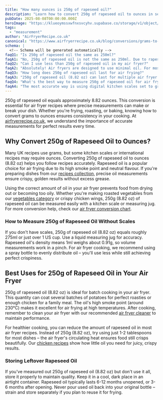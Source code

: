 ```yaml
---
title: "How many ounces is 250g of rapeseed oil?"
description: "Learn how to convert 250g of rapeseed oil to ounces in seconds. Perfect for air fryer recipes and precise cooking measurements."
pubDate: 2025-08-08T00:00:00.000Z
heroImage: "https://klueoymssxwfnxsvcyhv.supabase.co/storage/v1/object/public/Shmucket/250g-rapeseed-oil-to-ounces.webp"
tags:
  - "measurement"
author: "AirFryerRecipe.co.uk"
canonical: "https://www.airfryerrecipe.co.uk/blog/conversions/grams-to-ounces/250g-rapeseed-oil-to-ounces"
schema: |
  <!-- Schema will be generated automatically -->
faqQ1: "Is 250g of rapeseed oil the same as 250ml?"
faqA1: "No, 250g of rapeseed oil is not the same as 250ml. Due to rapeseed oil's density, 250g equals approximately 275ml. The conversion varies slightly depending on temperature, but as a general rule, 1ml of rapeseed oil weighs about 0.91g."
faqQ2: "Can I use less than 250g of rapeseed oil in my air fryer?"
faqA2: "Absolutely! Air fryers are designed to use minimal oil. For most recipes, you can reduce 250g (8.82 oz) to just 1-2 tablespoons. The air fryer's circulating heat ensures food still becomes crispy without being greasy. Many recipes at airfryerrecipe.co.uk demonstrate how little oil is actually needed."
faqQ3: "How long does 250g of rapeseed oil last for air frying?"
faqA3: "250g of rapeseed oil (8.82 oz) can last for multiple air fryer cooking sessions. Depending on your recipes and frequency of use, it might last 2-4 weeks. Store it properly in a cool, dark place to maintain quality between uses."
faqQ4: "What's the best way to measure 250g of rapeseed oil for air frying?"
faqA4: "The most accurate way is using digital kitchen scales set to grams. If you don't have scales, use a liquid measuring jug – 250g equals roughly 275ml. For air frying, consider using an oil spray bottle to distribute the oil evenly while using less overall."
---
```

<p>250g of rapeseed oil equals approximately 8.82 ounces. This conversion is essential for air fryer recipes where precise measurements can make or break your dish. Whether you're frying, roasting, or baking, knowing how to convert grams to ounces ensures consistency in your cooking. At <a href=https://www.airfryerrecipe.co.uk>airfryerrecipe.co.uk</a>, we understand the importance of accurate measurements for perfect results every time.</p>  

<h2>Why Convert 250g of Rapeseed Oil to Ounces?</h2>  
<p>Many UK recipes use grams, but some kitchen scales or international recipes may require ounces. Converting 250g of rapeseed oil to ounces (8.82 oz) helps you follow recipes accurately. Rapeseed oil is a popular choice for air frying due to its high smoke point and neutral flavour. If you're preparing dishes from our <a href=https://www.airfryerrecipe.co.uk/recipes>recipes collection</a>, precise oil measurements ensure crispy, golden results without excess grease.</p>  

<p>Using the correct amount of oil in your air fryer prevents food from drying out or becoming too oily. Whether you're making roasted vegetables from our <a href=https://www.airfryerrecipe.co.uk/recipe-category/vegetables>vegetables category</a> or crispy chicken wings, 250g (8.82 oz) of rapeseed oil can be measured easily with a kitchen scale or measuring jug. For more conversion help, check our <a href=https://www.airfryerrecipe.co.uk/air-fryer-conversion-chart>air fryer conversion chart</a>.</p>  

<h3>How to Measure 250g of Rapeseed Oil Without Scales</h3>  
<p>If you don't have scales, 250g of rapeseed oil (8.82 oz) equals roughly 275ml or just over 1 US cup. Use a liquid measuring jug for accuracy. Rapeseed oil's density means 1ml weighs about 0.91g, so volume measurements work in a pinch. For air fryer cooking, we recommend using a spray bottle to evenly distribute oil – you'll use less while still achieving perfect crispiness.</p>  

<h2>Best Uses for 250g of Rapeseed Oil in Your Air Fryer</h2>  
<p>250g of rapeseed oil (8.82 oz) is ideal for batch cooking in your air fryer. This quantity can coat several batches of potatoes for perfect roasties or enough chicken for a family meal. The oil's high smoke point (around 230°C) makes it excellent for air frying at high temperatures. After cooking, remember to clean your air fryer with our recommended <a href=https://www.airfryerrecipe.co.uk/air-fryer-cleaner>air fryer cleaner</a> to maintain performance.</p>  

<p>For healthier cooking, you can reduce the amount of rapeseed oil in most air fryer recipes. Instead of 250g (8.82 oz), try using just 1-2 tablespoons for most dishes – the air fryer's circulating heat ensures food still crisps beautifully. Our <a href=https://www.airfryerrecipe.co.uk/recipe-category/chicken>chicken recipes</a> show how little oil you need for juicy, crispy results.</p>  

<h3>Storing Leftover Rapeseed Oil</h3>  
<p>If you've measured out 250g of rapeseed oil (8.82 oz) but don't use it all, store it properly to maintain quality. Keep it in a cool, dark place in an airtight container. Rapeseed oil typically lasts 6-12 months unopened, or 3-6 months after opening. Never pour used oil back into your original bottle – strain and store separately if you plan to reuse it for frying.</p>
